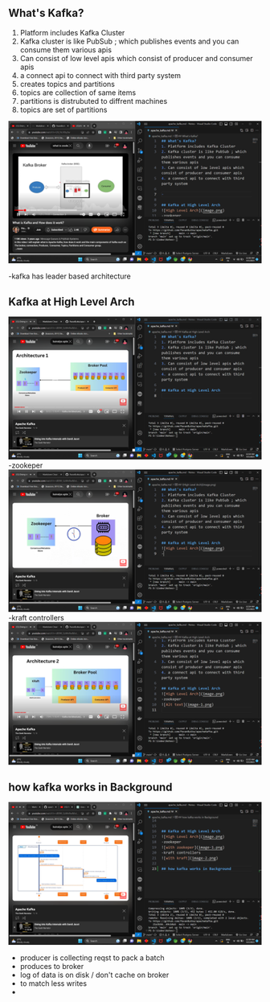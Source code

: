 ## What's Kafka?
1. Platform includes Kafka Cluster
2. Kafka cluster is like PubSub ; which publishes events and you can consume them various apis
3. Can consist of low level apis which consist of producer and consumer apis
4. a connect api to connect with third party system
5. creates topics and partitions
6. topics are collection of same items
7. partitions is distrubuted to diffrent machines
8. topics are set of partitions

![Kafka](image-3.png)

-kafka has leader based architecture


## Kafka at High Level Arch
![High Level Arch](image.png)
-zookeper
![with zookeper](image-1.png)
-kraft controllers
![with kraft](image-2.png)

## how kafka works in Background
![workinh](image-4.png)

- producer is collecting reqst to pack a batch
- produces to broker
- log of data is on disk / don't cache on broker
- to match less writes
- 